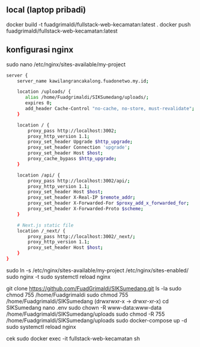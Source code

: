 ## local (laptop pribadi)

docker build -t fuadgrimaldi/fullstack-web-kecamatan:latest .
docker push fuadgrimaldi/fullstack-web-kecamatan:latest

## konfigurasi nginx

sudo nano /etc/nginx/sites-available/my-project

```bash
server {
    server_name kawilangrancakalong.fuadonetwo.my.id;

    location /uploads/ {
       alias /home/Fuadgrimaldi/SIKSumedang/uploads/;
       expires 0;
       add_header Cache-Control "no-cache, no-store, must-revalidate";
    }

    location / {
        proxy_pass http://localhost:3002;
        proxy_http_version 1.1;
        proxy_set_header Upgrade $http_upgrade;
        proxy_set_header Connection 'upgrade';
        proxy_set_header Host $host;
        proxy_cache_bypass $http_upgrade;
    }

    location /api/ {
        proxy_pass http://localhost:3002/api/;
        proxy_http_version 1.1;
        proxy_set_header Host $host;
        proxy_set_header X-Real-IP $remote_addr;
        proxy_set_header X-Forwarded-For $proxy_add_x_forwarded_for;
        proxy_set_header X-Forwarded-Proto $scheme;
    }

    # Next.js static file
    location /_next/ {
        proxy_pass http://localhost:3002/_next/;
        proxy_http_version 1.1;
        proxy_set_header Host $host;
    }
}

```

sudo ln -s /etc/nginx/sites-available/my-project /etc/nginx/sites-enabled/
sudo nginx -t
sudo systemctl reload nginx

git clone https://github.com/FuadGrimaldi/SIKSumedang.git
ls -la
sudo chmod 755 /home/Fuadgrimaldi
sudo chmod 755 /home/Fuadgrimaldi/SIKSumedang (drwxrwxr-x -> drwxr-xr-x)
cd SIKSumedang
nano .env
sudo chown -R www-data:www-data /home/Fuadgrimaldi/SIKSumedang/uploads
sudo chmod -R 755 /home/Fuadgrimaldi/SIKSumedang/uploads
sudo docker-compose up -d
sudo systemctl reload nginx

cek
sudo docker exec -it fullstack-web-kecamatan sh
